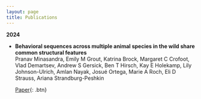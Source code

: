 ```yaml
---
layout: page
title: Publications
---
```



**2024**

- **Behavioral sequences across multiple animal species in the wild share common structural features**  
  Pranav Minasandra, Emily M Grout, Katrina Brock, Margaret C Crofoot, Vlad Demartsev, Andrew S Gersick, Ben T Hirsch, Kay E Holekamp, Lily Johnson-Ulrich, Amlan Nayak, Josué Ortega, Marie A Roch, Eli D Strauss, Ariana Strandburg-Peshkin  
  
  [Paper](https://www.biorxiv.org/content/10.1101/2024.01.20.576411v3){: .btn} 
